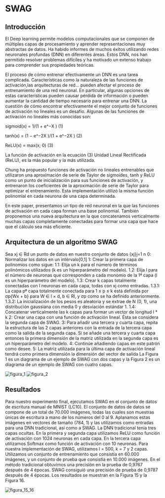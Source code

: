 # SWAG


## Introducción

El Deep learning permite modelos computacionales que se componen de múltiples capas de procesamiento y aprender representaciones muy abstractas de datos. Ha habido informes de muchos éxitos utilizando redes neuronales profundas (DNN) en diferentes  áreas. Estos DNN,  nos han permitido resolver problemas difíciles y ha motivado un extenso trabajo para comprender sus propiedades teóricas. 

El proceso de cómo entrenar efectivamente un DNN es una tarea complicada. Características como la naturaleza de las funciones de activación,las arquitecturas de red… pueden afectar el proceso de entrenamiento de una red neuronal.
En particular, algunas opciones de estas características pueden causar pérdida de información o pueden aumentar la cantidad de tiempo necesario para entrenar una DNN.
La cuestión de cómo encontrar efectivamente el mejor conjunto de funciones de activación no lineales es un desafío. Algunas de las funciones de activación no lineales más conocidas son:

sigmoid(x) = 1/(1 + e^−X )                        (1) 

tanh(x) = (1 − e^−2X )/(1 + e^−2X )               (2)

ReLU(x) = max(x; 0)                               (3)
 
 La función de activación en la ecuación (3) Unidad Lineal Rectificada (ReLU), es la más popular y la más utilizada.


Chung ha propuesto funciones de activación no lineales entrenables que utilizaron una aproximación de serie de Taylor de sigmoides, tanh y ReLU como un punto de inicialización para sus funciones de activación, y entrenaron los coeficientes de la aproximación de serie de Taylor para optimizar el entrenamiento. Esta implementación utilizó la misma función polinomial en cada neurona de una capa determinada. 

En este paper, presentamos un tipo de red neuronal en la que las funciones de activación en cada capa forman una base polinomial. 
También proponemos una nueva arquitectura en la que concatenamos verticalmente muchas capas completamente conectadas para formar una capa que hace que el cálculo sea más eficiente. 








## Arquitectura de un algoritmo SWAG

Sea xj ∈ Rd un punto de datos en nuestro conjunto de datos {xj}j=1  n
0: Normalizar los datos en un intérvalo[0,1]
1: Crear la primera capa de polinomios como sigue:
  1.1: Elija un k para el número de términos polinómicos utilizados (k es un hiperparámetro del modelo).
  1.2: Elija l para el número de neuronas que corresponden a cada monomio de la 1ª capa (l es un hiperparámetro del modelo).
  1.3: Crear k capas totalmente conectadas con l neuronas en cada capa, todas con xj como entradas.
    1.3.1: La capa pª capa totalmente conectada para 1 ≤ p ≤ k está definida por σp{Wx + b} para W ∈ l × d, b ∈ Rl, y σp como se ha definido anteriormente.
    1.3.2: La inicialización de los pesos es aleatoria y se extrae de N (0, 1), una distribución gaussiana con media 0 y desviación estándar 1.
  1.4: Concatenar verticalmente las k capas para formar un vector de longitud l * k
2: Crear una capa con una función de activación lineal. Ésta se considera la segunda capa de SWAG.
3: Para añadir una tercera y cuarta capa, repita la estructura de las 2 capas anteriores con la entrada de la tercera capa como la salida de la segunda capa. Si se añade    una tercera y cuarta capa entonces la primera dimensión de la matriz utilizada en la segunda capa es un hiperparámetro del modelo.
4: Continúe añadiendo capas en este patrón como desee.
5: La matriz utilizada para la última capa de activación lineal tendrá como primera dimensión la dimensión del vector de salida
La Figura 1 es un diagrama de un ejemplo de SWAG con dos capas y la Figura 2 es un diagrama de un ejemplo de SWAG con cuatro capas.


![figura_1](https://user-images.githubusercontent.com/91721507/194767980-0547dd8d-9607-4c49-953c-9229a6b3104b.PNG)
![figura_2](https://user-images.githubusercontent.com/91721507/194768081-2c1be083-77aa-438d-a853-7bea9137acee.PNG)


## Resultados

Para nuestro experimento final, ejecutamos SWAG en el conjunto de datos de escritura manual de MNIST (LC10). El conjunto de datos de datos se compone de un total de 70.000 imágenes, todas las cuales son muestras únicas de escritura a mano de los números del 0 al 9. Aplanamos estas imágenes en vectores de tamaño (784, 1) y las utilizamos como entradas para una DNN tradicional, así como a SWAG. La DNN tradicional tenía tres capas ocultas. En la primera y segunda capa utilizamos ReLU como función de activación con 1024 neuronas en cada capa. En la tercera capa utilizamos Softmax como función de activación con 10 neuronas. Para nuestra implementación de SWAG, utilizamos l = 500, k = 7 y 2 capas. Utilizamos un conjunto de entrenamiento que consistía en 60.000 imágenes, y un conjunto de prueba que consistía en 10.000 imágenes. En el método tradicional obtuvimos una precisión en la prueba de 0,9767 después de 4 épocas. SWAG consiguió una precisión de prueba de 0,9787 después de 4 épocas. Los resultados se muestran en la Figura 15 y la Figura 16.



![figura_15_16](https://user-images.githubusercontent.com/91721507/194768640-bae49e9f-bf0c-4728-8460-3c8389426006.PNG)
